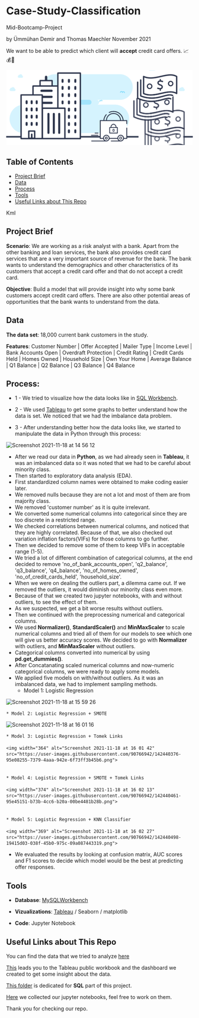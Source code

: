 # Case-Study-Classification

Mid-Bootcamp-Project

by Ümmühan Demir and Thomas Maechler November 2021

We want to be able to predict which client will **accept** credit card offers. 📈💰💸

![Picture](images/banking-project.jpeg)





## Table of Contents


- [Project Brief](Project-Brief)
- [Data](Data)
- [Process](Process)
- [Tools](Tools)
- [Useful Links about This Repo](Useful-Links-about-This-Repo)


Kml
## Project Brief


**Scenario**: We are working as a risk analyst with a bank. Apart from the other banking and loan services, the bank also provides credit card services that are a very important source of revenue for the bank. The bank wants to understand the demographics and other characteristics of its customers that accept a credit card offer and that do not accept a credit card.


**Objective**: Build a model that will provide insight into why some bank customers accept credit card offers. There are also other potential areas of opportunities that the bank wants to understand from the data.



## Data 


**The data set**: 18,000 current bank customers in the study. 

**Features**: Customer Number | Offer Accepted | Mailer Type | Income Level | Bank Accounts Open | Overdraft Protection | Credit Rating  | Credit Cards Held | Homes Owned | Household Size | Own Your Home | Average Balance | Q1 Balance | Q2 Balance | Q3 Balance | Q4 Balance



## Process: 


- 1 - We tried to visualize how the data looks like in [SQL Workbench](https://github.com/UmmuDem/DataAnalyticsBootcamp/blob/main/Mid-Bootcamp-Project/SQL/mid_bootcamp_project.sql).

- 2 - We used [Tableau](https://public.tableau.com/app/profile/ummuhan.demir/viz/Case-Study-Classification/Dashboard1?publish=yes) to get some graphs to better understand how the data is set. We noticed that we had the imbalance data problem.

- 3 - After understanding better how the data looks like, we started to manipulate the data in Python through this process: 

<img width="461" alt="Screenshot 2021-11-18 at 14 56 12" src="https://user-images.githubusercontent.com/90766942/142428776-2e0dd4b0-d0a8-4b8f-9606-54d19facf517.png">


  - After we read our data in **Python**, as we had already seen in **Tableau**, it was an imbalanced data so it was noted that we had to be careful about minority class.
  - Then started to exploratory data analysis (EDA). 
  - First standardized column names were obtained to make coding easier later.
  - We removed nulls because they are not a lot and most of them are from majority class.
  - We removed 'customer number' as it is quite irrelevant. 
  - We converted some numerical columns into categorical since they are too discrete in a restricted range.
  - We checked correlations between numerical columns, and noticed that they are highly correlated. Because of that, we also checked out variation inflation factors(VIFs) for those columns to go further. 
  - Then we decided to remove some of them to keep VIFs in acceptable range (1-5).
  - We tried a lot of different combination of categorical columns, at the end decided to remove 'no_of_bank_accounts_open', 'q2_balance',  'q3_balance', 'q4_balance', 'no_of_homes_owned', 'no_of_credit_cards_held', 'household_size'.
  - When we were on dealing the outliers part, a dilemma came out. If we removed the outliers, it would diminish our minority class even more. 
  - Because of that we created two jupyter notebooks, with and without outliers, to see the effect of them.
  - As we suspected, we get a bit worse results without outliers.
  - Then we continued with the preprocessing numerical and categorical columns. 
  - We used **Normalizer()**, **StandardScaler()** and **MinMaxScaler** to scale numerical columns and tried all of them for our models to see which one will give us better accuracy scores. We decided to go with **Normalizer** with outliers, and **MinMaxScaler** without outliers.
  - Categorical columns converted into numerical by using **pd.get_dummies()**. 
  - After Concatanating scaled numerical columns and now-numeric categorical columns, we were ready to apply some models.
  - We applied five models on with/without outliers. As it was an imbalanced data, we had to implement sampling methods.
    * Model 1: Logistic Regression
    
<img width="376" alt="Screenshot 2021-11-18 at 15 59 26" src="https://user-images.githubusercontent.com/90766942/142440217-e03a01e0-c683-4416-9809-50d41c7290cd.png">


    * Model 2: Logistic Regression + SMOTE
    
   <img width="372" alt="Screenshot 2021-11-18 at 16 01 16" src="https://user-images.githubusercontent.com/90766942/142440282-ff7d2440-e8a5-4bb8-9437-cba8ff35424c.png">

    
    * Model 3: Logistic Regression + Tomek Links
    
    <img width="364" alt="Screenshot 2021-11-18 at 16 01 42" src="https://user-images.githubusercontent.com/90766942/142440376-95e08255-7379-4aaa-942e-6f73ff3b45b6.png">

    
    * Model 4: Logistic Regression + SMOTE + Tomek Links 
    
    <img width="374" alt="Screenshot 2021-11-18 at 16 02 13" src="https://user-images.githubusercontent.com/90766942/142440461-95e45151-b73b-4cc6-b20a-00be4481b28b.png">

    
    * Model 5: Logistic Regression + KNN Classifier
    
    <img width="369" alt="Screenshot 2021-11-18 at 16 02 27" src="https://user-images.githubusercontent.com/90766942/142440498-19415d03-038f-45b0-975c-09a087443319.png">

 - We evaluated the results by looking at confusion matrix, AUC scores and F1 scores to decide which model would be the best at predicting offer responses.

  
  
  
## Tools 


- **Database**: [MySQLWorkbench](https://github.com/UmmuDem/DataAnalyticsBootcamp/tree/main/Mid-Bootcamp-Project/SQL) 

- **Vizualizations**: [Tableau](https://public.tableau.com/app/profile/ummuhan.demir/viz/Case-Study-Classification/Dashboard1?publish=yes) / Seaborn / matplotlib

- **Code**: Jupyter Notebook



## Useful Links about This Repo

You can find the data that we tried to analyze [here](https://github.com/UmmuDem/DataAnalyticsBootcamp/tree/main/Mid-Bootcamp-Project/Data%20Sources)

[This](https://public.tableau.com/app/profile/ummuhan.demir/viz/Case-Study-Classification/Dashboard1?publish=yes) leads you to the Tableau public workbook and the dashboard we created to get some insight about the data.

[This folder](https://github.com/UmmuDem/DataAnalyticsBootcamp/tree/main/Mid-Bootcamp-Project/SQL) is dedicated for **SQL** part of this project.

[Here](https://github.com/UmmuDem/DataAnalyticsBootcamp/tree/main/Mid-Bootcamp-Project/Jupyter%20Notebooks) we collected our jupyter notebooks, feel free to work on them.

Thank you for checking our repo.
